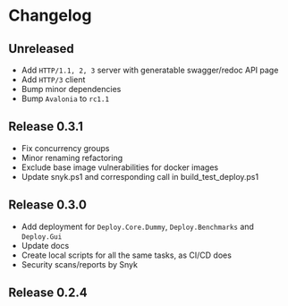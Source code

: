 # Changelog

## Unreleased

- Add `HTTP/1.1, 2, 3` server with generatable swagger/redoc API page
- Add `HTTP/3` client
- Bump minor dependencies
- Bump `Avalonia` to `rc1.1`

## Release 0.3.1

- Fix concurrency groups
- Minor renaming refactoring
- Exclude base image vulnerabilities for docker images
- Update snyk.ps1 and corresponding call in build_test_deploy.ps1

## Release 0.3.0

- Add deployment for `Deploy.Core.Dummy`, `Deploy.Benchmarks` and `Deploy.Gui`
- Update docs
- Create local scripts for all the same tasks, as CI/CD does
- Security scans/reports by Snyk

## Release 0.2.4
